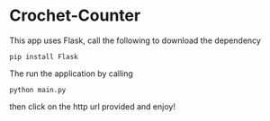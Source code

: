 # Crochet-Counter
This app uses Flask, call the following to download the dependency
```
pip install Flask
```
The run the application by calling
```
python main.py
```
then click on the http url provided and enjoy!
